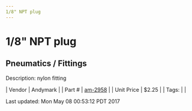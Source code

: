 ```yaml
---
1/8" NPT plug
---
```


# 1/8" NPT plug
## Pneumatics / Fittings
Description: 	nylon fitting 

| Vendor | Andymark | 
| Part # | [am-2958](http://www.andymark.com/product-p/am-2958.htm) | 
| Unit Price | $2.25 | 
| Tags: |  | 

Last updated: Mon May 08 00:53:12 PDT 2017